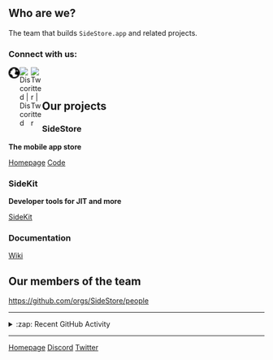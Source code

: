 <!-- 
Docs: How to use GitHub README and actions to auto-generate embedded content.
https://github.com/anuraghazra/github-readme-stats
https://www.youtube.com/watch?v=n6d4KHSKqGk
https://github.com/rahuldkjain/github-profile-readme-generator
 -->

## Who are we?

The team that builds `SideStore.app` and related projects.

### Connect with us:

<!--
[![Website](https://img.shields.io/website?label=sidestore.io&style=for-the-badge&url=https://sidestore.io)](https://sidestore.io)
[![Twitter Follow](https://img.shields.io/twitter/follow/sidestore_io?color=1DA1F2&logo=twitter&style=for-the-badge)](https://twitter.com/intent/follow?original_referer=https%3A%2F%2Fgithub.com%2Fsidestore&screen_name=sidestore)
[![GitHub Followers](https://img.shields.io/github/followers/sidestore?style=for-the-badge)]()
[![GitHub Sponsors](https://img.shields.io/github/sponsors/sidestore?style=for-the-badge
)]() 
-->

[<img align="left" alt="sidestore.io" width="22px" src="https://raw.githubusercontent.com/iconic/open-iconic/master/svg/globe.svg" />][website]
[<img align="left" alt="Discord | Discord" width="22px" src="https://cdn.jsdelivr.net/npm/simple-icons@v3/icons/discord.svg" />][discord]
[<img align="left" alt="Twitter | Twitter" width="22px" src="https://cdn.jsdelivr.net/npm/simple-icons@v3/icons/twitter.svg" />][twitter]

<br />
<br />

## Our projects

### SideStore

__The mobile app store__

[Homepage][website]
[Code][git.sidestore]

### SideKit

__Developer tools for JIT and more__

[SideKit][git.sidekit]

### Documentation

[Wiki][wiki]

## Our members of the team

https://github.com/orgs/SideStore/people

---

<details>
  <summary>:zap: Recent GitHub Activity</summary>

<!--START_SECTION:activity-->
1. 💪 Opened PR [#39](https://github.com/SideStore/Community-Source/pull/39) in [SideStore/Community-Source](https://github.com/SideStore/Community-Source)
2. 🗣 Commented on [#622](https://github.com/SideStore/SideStore/issues/622) in [SideStore/SideStore](https://github.com/SideStore/SideStore)
3. 🗣 Commented on [#611](https://github.com/SideStore/SideStore/issues/611) in [SideStore/SideStore](https://github.com/SideStore/SideStore)
4. ❗️ Closed issue [#611](https://github.com/SideStore/SideStore/issues/611) in [SideStore/SideStore](https://github.com/SideStore/SideStore)
5. 💪 Opened PR [#49](https://github.com/SideStore/sidestore.github.io/pull/49) in [SideStore/sidestore.github.io](https://github.com/SideStore/sidestore.github.io)
6. 🗣 Commented on [#620](https://github.com/SideStore/SideStore/issues/620) in [SideStore/SideStore](https://github.com/SideStore/SideStore)
7. 🗣 Commented on [#611](https://github.com/SideStore/SideStore/issues/611) in [SideStore/SideStore](https://github.com/SideStore/SideStore)
8. 🗣 Commented on [#45](https://github.com/SideStore/sidestore.github.io/issues/45) in [SideStore/sidestore.github.io](https://github.com/SideStore/sidestore.github.io)
9. 🗣 Commented on [#45](https://github.com/SideStore/sidestore.github.io/issues/45) in [SideStore/sidestore.github.io](https://github.com/SideStore/sidestore.github.io)
10. 🎉 Merged PR [#47](https://github.com/SideStore/sidestore.github.io/pull/47) in [SideStore/sidestore.github.io](https://github.com/SideStore/sidestore.github.io)
11. 🗣 Commented on [#47](https://github.com/SideStore/sidestore.github.io/issues/47) in [SideStore/sidestore.github.io](https://github.com/SideStore/sidestore.github.io)
12. 🗣 Commented on [#47](https://github.com/SideStore/sidestore.github.io/issues/47) in [SideStore/sidestore.github.io](https://github.com/SideStore/sidestore.github.io)
13. ❗️ Opened issue [#622](https://github.com/SideStore/SideStore/issues/622) in [SideStore/SideStore](https://github.com/SideStore/SideStore)
14. 🗣 Commented on [#615](https://github.com/SideStore/SideStore/issues/615) in [SideStore/SideStore](https://github.com/SideStore/SideStore)
15. ❗️ Closed issue [#615](https://github.com/SideStore/SideStore/issues/615) in [SideStore/SideStore](https://github.com/SideStore/SideStore)
16. 🗣 Commented on [#615](https://github.com/SideStore/SideStore/issues/615) in [SideStore/SideStore](https://github.com/SideStore/SideStore)
17. 🗣 Commented on [#47](https://github.com/SideStore/sidestore.github.io/issues/47) in [SideStore/sidestore.github.io](https://github.com/SideStore/sidestore.github.io)
18. ❌ Reopened PR [#47](https://github.com/SideStore/sidestore.github.io/pull/47) in [SideStore/sidestore.github.io](https://github.com/SideStore/sidestore.github.io)
19. ❌ Closed PR [#47](https://github.com/SideStore/sidestore.github.io/pull/47) in [SideStore/sidestore.github.io](https://github.com/SideStore/sidestore.github.io)
20. 💪 Opened PR [#47](https://github.com/SideStore/sidestore.github.io/pull/47) in [SideStore/sidestore.github.io](https://github.com/SideStore/sidestore.github.io)
<!--END_SECTION:activity-->

</details>

---

[Homepage][patreon] [Discord][discord] [Twitter][twitter]

<!--
- [Patreon][patreon]
- [OpenCollective][opencollective]
- [YouTube][youtube]
-->

[website]: https://sidestore.io
[wiki]: https://wiki.sidestore.io
[twitter]: https://twitter.com/sidestore_io
[discord]: https://discord.gg/sidestore-949183273383395328
[youtube]: https://youtube.com/TODO
[patreon]: https://www.patreon.com/SideStore
[opencollective]: https://opencollective.com/TODO
[git.sidestore]: https://github.com/SideStore/SideStore/
[git.sidekit]: https://github.com/SideStore/SideKit


